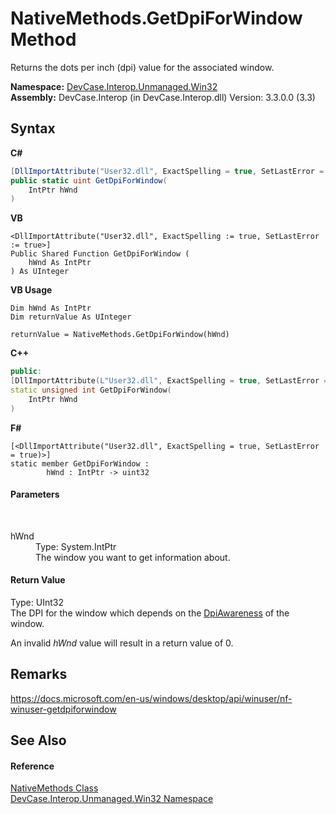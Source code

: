# NativeMethods.GetDpiForWindow Method 
 

Returns the dots per inch (dpi) value for the associated window.

**Namespace:**&nbsp;<a href="N_DevCase_Interop_Unmanaged_Win32">DevCase.Interop.Unmanaged.Win32</a><br />**Assembly:**&nbsp;DevCase.Interop (in DevCase.Interop.dll) Version: 3.3.0.0 (3.3)

## Syntax

**C#**<br />
``` C#
[DllImportAttribute("User32.dll", ExactSpelling = true, SetLastError = true)]
public static uint GetDpiForWindow(
	IntPtr hWnd
)
```

**VB**<br />
``` VB
<DllImportAttribute("User32.dll", ExactSpelling := true, SetLastError := true>]
Public Shared Function GetDpiForWindow ( 
	hWnd As IntPtr
) As UInteger
```

**VB Usage**<br />
``` VB Usage
Dim hWnd As IntPtr
Dim returnValue As UInteger

returnValue = NativeMethods.GetDpiForWindow(hWnd)
```

**C++**<br />
``` C++
public:
[DllImportAttribute(L"User32.dll", ExactSpelling = true, SetLastError = true)]
static unsigned int GetDpiForWindow(
	IntPtr hWnd
)
```

**F#**<br />
``` F#
[<DllImportAttribute("User32.dll", ExactSpelling = true, SetLastError = true)>]
static member GetDpiForWindow : 
        hWnd : IntPtr -> uint32 

```


#### Parameters
&nbsp;<dl><dt>hWnd</dt><dd>Type: System.IntPtr<br />The window you want to get information about.</dd></dl>

#### Return Value
Type: UInt32<br />The DPI for the window which depends on the <a href="T_DevCase_Interop_Unmanaged_Win32_Enums_DpiAwareness">DpiAwareness</a> of the window. 

 An invalid *hWnd* value will result in a return value of 0.

## Remarks
<a href="https://docs.microsoft.com/en-us/windows/desktop/api/winuser/nf-winuser-getdpiforwindow" target="_blank">https://docs.microsoft.com/en-us/windows/desktop/api/winuser/nf-winuser-getdpiforwindow</a>

## See Also


#### Reference
<a href="T_DevCase_Interop_Unmanaged_Win32_NativeMethods">NativeMethods Class</a><br /><a href="N_DevCase_Interop_Unmanaged_Win32">DevCase.Interop.Unmanaged.Win32 Namespace</a><br />